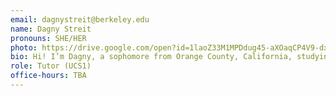 ```yaml
---
email: dagnystreit@berkeley.edu
name: Dagny Streit
pronouns: SHE/HER
photo: https://drive.google.com/open?id=1laoZ33M1MPDdug45-aXOaqCP4V9-dx8K
bio: Hi! I’m Dagny, a sophomore from Orange County, California, studying applied mathematics and computer science. Outside of class, I enjoy baking, reading, gardening, and traveling!
role: Tutor (UCS1)
office-hours: TBA
---
```

